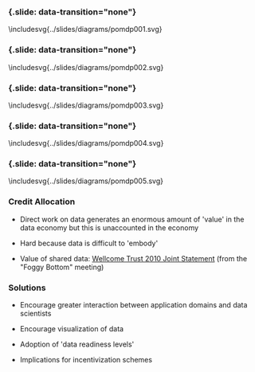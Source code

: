 ### {.slide: data-transition="none"}

\includesvg{../slides/diagrams/pomdp001.svg}

### {.slide: data-transition="none"}

\includesvg{../slides/diagrams/pomdp002.svg}

### {.slide: data-transition="none"}

\includesvg{../slides/diagrams/pomdp003.svg}

### {.slide: data-transition="none"}

\includesvg{../slides/diagrams/pomdp004.svg}

### {.slide: data-transition="none"}

\includesvg{../slides/diagrams/pomdp005.svg}


### Credit Allocation

* Direct work on data generates an enormous amount of 'value' in the data economy but this is unaccounted in the economy

* Hard because data is difficult to 'embody'

* Value of shared data: [Wellcome Trust 2010 Joint Statement](https://wellcome.ac.uk/what-we-do/our-work/sharing-research-data-improve-public-health-full-joint-statement-funders-health) (from the "Foggy Bottom" meeting)

### Solutions

* Encourage greater interaction between application domains and data scientists

* Encourage visualization of data

* Adoption of 'data readiness levels'

* Implications for incentivization schemes

